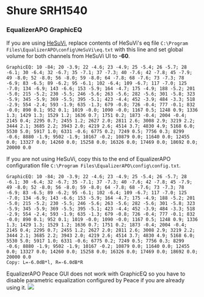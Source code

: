# Shure SRH1540
### EqualizerAPO GraphicEQ
If you are using [HeSuVi](https://sourceforge.net/projects/hesuvi/), replace contents of HeSuVi's eq file `C:\Program Files\EqualizerAPO\config\HeSuVi\eq.txt` with this line and set global volume for both channels from HeSuVi UI to **-60**.
```
GraphicEQ: 10 -84; 20 -3.9; 22 -4.6; 23 -4.9; 25 -5.4; 26 -5.7; 28 -6.1; 30 -6.4; 32 -6.7; 35 -7.1; 37 -7.3; 40 -7.6; 42 -7.8; 45 -7.9; 49 -8.0; 52 -8.0; 56 -8.0; 59 -8.0; 64 -7.8; 68 -7.6; 73 -7.3; 78 -6.9; 83 -6.5; 89 -6.2; 95 -6.1; 102 -6.4; 109 -6.7; 117 -7.0; 125 -7.0; 134 -6.9; 143 -6.6; 153 -5.9; 164 -4.7; 175 -4.9; 188 -5.2; 201 -5.0; 215 -5.2; 230 -5.5; 246 -5.6; 263 -5.6; 282 -5.6; 301 -5.8; 323 -5.9; 345 -5.9; 369 -5.5; 395 -5.1; 423 -4.4; 452 -3.9; 484 -3.3; 518 -2.9; 554 -2.4; 593 -1.9; 635 -1.3; 679 -0.8; 726 -0.4; 777 -0.1; 832 -0.0; 890 0.1; 952 0.1; 1019 -0.0; 1090 -0.0; 1167 0.5; 1248 0.9; 1336 1.3; 1429 1.3; 1529 1.2; 1636 0.7; 1751 0.2; 1873 -0.4; 2004 -0.4; 2145 0.4; 2295 0.7; 2455 1.2; 2627 2.0; 2811 2.6; 3008 2.9; 3219 2.2; 3444 2.1; 3685 2.2; 3943 2.0; 4219 2.6; 4514 3.7; 4830 4.9; 5168 6.0; 5530 5.0; 5917 1.0; 6331 -0.6; 6775 0.2; 7249 0.5; 7756 0.3; 8299 -0.6; 8880 -1.9; 9502 -1.9; 10167 -0.2; 10879 0.0; 11640 0.0; 12455 0.0; 13327 0.0; 14260 0.0; 15258 0.0; 16326 0.0; 17469 0.0; 18692 0.0; 20000 0.0
```
If you are not using HeSuVi, copy this to the end of EqualizerAPO configuration file `C:\Program Files\EqualizerAPO\config\config.txt`.
```
GraphicEQ: 10 -84; 20 -3.9; 22 -4.6; 23 -4.9; 25 -5.4; 26 -5.7; 28 -6.1; 30 -6.4; 32 -6.7; 35 -7.1; 37 -7.3; 40 -7.6; 42 -7.8; 45 -7.9; 49 -8.0; 52 -8.0; 56 -8.0; 59 -8.0; 64 -7.8; 68 -7.6; 73 -7.3; 78 -6.9; 83 -6.5; 89 -6.2; 95 -6.1; 102 -6.4; 109 -6.7; 117 -7.0; 125 -7.0; 134 -6.9; 143 -6.6; 153 -5.9; 164 -4.7; 175 -4.9; 188 -5.2; 201 -5.0; 215 -5.2; 230 -5.5; 246 -5.6; 263 -5.6; 282 -5.6; 301 -5.8; 323 -5.9; 345 -5.9; 369 -5.5; 395 -5.1; 423 -4.4; 452 -3.9; 484 -3.3; 518 -2.9; 554 -2.4; 593 -1.9; 635 -1.3; 679 -0.8; 726 -0.4; 777 -0.1; 832 -0.0; 890 0.1; 952 0.1; 1019 -0.0; 1090 -0.0; 1167 0.5; 1248 0.9; 1336 1.3; 1429 1.3; 1529 1.2; 1636 0.7; 1751 0.2; 1873 -0.4; 2004 -0.4; 2145 0.4; 2295 0.7; 2455 1.2; 2627 2.0; 2811 2.6; 3008 2.9; 3219 2.2; 3444 2.1; 3685 2.2; 3943 2.0; 4219 2.6; 4514 3.7; 4830 4.9; 5168 6.0; 5530 5.0; 5917 1.0; 6331 -0.6; 6775 0.2; 7249 0.5; 7756 0.3; 8299 -0.6; 8880 -1.9; 9502 -1.9; 10167 -0.2; 10879 0.0; 11640 0.0; 12455 0.0; 13327 0.0; 14260 0.0; 15258 0.0; 16326 0.0; 17469 0.0; 18692 0.0; 20000 0.0
Copy: L=-6.0dB*l, R=-6.0dB*R
```
EqualizerAPO Peace GUI does not work with GraphicEQ so you have to disable parametric equalization configured by Peace if you are already using it.
![](https://raw.githubusercontent.com/jaakkopasanen/AutoEq/master/results/Headphone.com/headphoncecom/onear/Shure%20SRH1540/Shure%20SRH1540.png)
